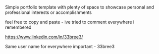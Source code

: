 Simple portfolio template with plenty of space to showcase personal and professional interests or accomplishments 

feel free to copy and paste - ive tried to comment everywhere i remembered 


https://www.linkedin.com/in/33bree3/


Same user name for everywhere important - 33bree3 

